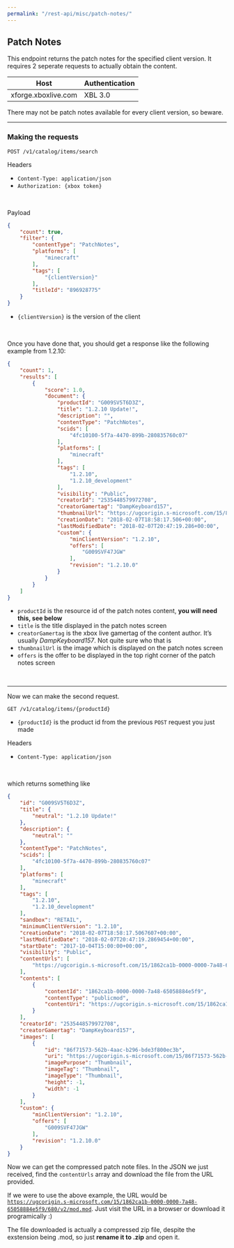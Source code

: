 ```yaml
---
permalink: "/rest-api/misc/patch-notes/"
---
```


## Patch Notes
This endpoint returns the patch notes for the specified client version. It requires 2 seperate requests to actually obtain the content.

| Host                        | Authentication |
| --------------------------- | -------------- |
| xforge.xboxlive.com         | XBL 3.0        |

There may not be patch notes available for every client version, so beware.  

---

### Making the requests
```
POST /v1/catalog/items/search
```

Headers  
* `Content-Type: application/json`  
* `Authorization: {xbox token}`  

<br>

Payload
```json
{
    "count": true,
    "filter": {
        "contentType": "PatchNotes",
        "platforms": [
            "minecraft"
        ],
        "tags": [
            "{clientVersion}"
        ],
        "titleId": "896928775"
    }
}
```

* `{clientVersion}` is the version of the client  

<br>

Once you have done that, you should get a response like the following example from 1.2.10:

```json
{
    "count": 1,
    "results": [
        {
            "score": 1.0,
            "document": {
                "productId": "G009SV5T6D3Z",
                "title": "1.2.10 Update!",
                "description": "",
                "contentType": "PatchNotes",
                "scids": [
                    "4fc10100-5f7a-4470-899b-280835760c07"
                ],
                "platforms": [
                    "minecraft"
                ],
                "tags": [
                    "1.2.10",
                    "1.2.10_development"
                ],
                "visibility": "Public",
                "creatorId": "2535448579972708",
                "creatorGamertag": "DampKeyboard157",
                "thumbnailUrl": "https://ugcorigin.s-microsoft.com/15/86f71573-562b-4aac-b296-bde3f800ec3b/580/XboxThumbnail.jpg",
                "creationDate": "2018-02-07T18:58:17.506+00:00",
                "lastModifiedDate": "2018-02-07T20:47:19.286+00:00",
                "custom": {
                    "minClientVersion": "1.2.10",
                    "offers": [
                        "G009SVF47JGW"
                    ],
                    "revision": "1.2.10.0"
                }
            }
        }
    ]
}
```

* `productId` is the resource id of the patch notes content, **you will need this, see below**  
* `title` is the title displayed in the patch notes screen  
* `creatorGamertag` is the xbox live gamertag of the content author. It’s usually *DampKeyboard157*. Not quite sure who that is  
* `thumbnailUrl` is the image which is displayed on the patch notes screen  
* `offers` is the offer to be displayed in the top right corner of the patch notes screen  

<br>

---

Now we can make the second request.

```
GET /v1/catalog/items/{productId}
```

* `{productId}` is the product id from the previous `POST` request you just made  

Headers
* `Content-Type: application/json`  

<br>

which returns something like

```json
{
    "id": "G009SV5T6D3Z",
    "title": {
        "neutral": "1.2.10 Update!"
    },
    "description": {
        "neutral": ""
    },
    "contentType": "PatchNotes",
    "scids": [
        "4fc10100-5f7a-4470-899b-280835760c07"
    ],
    "platforms": [
        "minecraft"
    ],
    "tags": [
        "1.2.10",
        "1.2.10_development"
    ],
    "sandbox": "RETAIL",
    "minimumClientVersion": "1.2.10",
    "creationDate": "2018-02-07T18:58:17.5067607+00:00",
    "lastModifiedDate": "2018-02-07T20:47:19.2869454+00:00",
    "startDate": "2017-10-04T15:00:00+00:00",
    "visibility": "Public",
    "contentUrls": [
        "https://ugcorigin.s-microsoft.com/15/1862ca1b-0000-0000-7a48-65058884e5f9/680/v2/mod.mod"
    ],
    "contents": [
        {
            "contentId": "1862ca1b-0000-0000-7a48-65058884e5f9",
            "contentType": "publicmod",
            "contentUri": "https://ugcorigin.s-microsoft.com/15/1862ca1b-0000-0000-7a48-65058884e5f9/680/v2/mod.mod"
        }
    ],
    "creatorId": "2535448579972708",
    "creatorGamertag": "DampKeyboard157",
    "images": [
        {
            "id": "86f71573-562b-4aac-b296-bde3f800ec3b",
            "uri": "https://ugcorigin.s-microsoft.com/15/86f71573-562b-4aac-b296-bde3f800ec3b/580/XboxThumbnail.jpg",
            "imagePurpose": "Thumbnail",
            "imageTag": "Thumbnail",
            "imageType": "Thumbnail",
            "height": -1,
            "width": -1
        }
    ],
    "custom": {
        "minClientVersion": "1.2.10",
        "offers": [
            "G009SVF47JGW"
        ],
        "revision": "1.2.10.0"
    }
}
```

Now we can get the compressed patch note files. In the JSON we just received, find the `contentUrls` array and download the file from the URL provided.  

If we were to use the above example, the URL would be [`https://ugcorigin.s-microsoft.com/15/1862ca1b-0000-0000-7a48-65058884e5f9/680/v2/mod.mod`](https://ugcorigin.s-microsoft.com/15/1862ca1b-0000-0000-7a48-65058884e5f9/680/v2/mod.mod).
Just visit the URL in a browser or download it programically :)   

The file downloaded is actually a compressed zip file, despite the exstension being .mod, so just **rename it to .zip** and open it.
